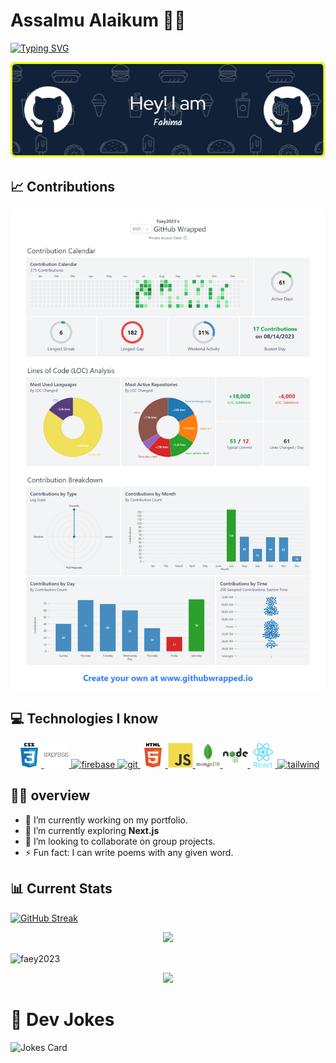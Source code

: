 
# Assalmu Alaikum 👋🏼 
[![Typing SVG](https://readme-typing-svg.demolab.com?font=Fira+Code&weight=500&size=30&pause=1000&color=000000&random=false&width=435&lines=I+am+Fahima+Akhter;I+am+a+Web+Developer)](https://git.io/typing-svg)

<div align="center">

![Banner!](</assets/github-header-image.png>)
</div>

## 📈 Contributions
![contribution chart!](</assets/github-wrapped%20(1).png>)

## 💻 Technologies I know
<!-- ![html5!](/assets/logos/html.png)
![css!](/assets/logos/css.png)
![tailwind!](/assets/logos/tailwind.png)
![javascript!](/assets/logos/javascript.png)
![firebase!](/assets/logos/firebase.png)
![react!](/assets/logos/react.png)
![mongo-db!](/assets/logos/mongo-db.png) -->

<!--  -->
<p align="center"> <a href="https://www.w3schools.com/css/" target="_blank" rel="noreferrer"> <img src="https://raw.githubusercontent.com/devicons/devicon/master/icons/css3/css3-original-wordmark.svg" alt="css3" width="40" height="40"/> </a> <a href="https://expressjs.com" target="_blank" rel="noreferrer"> <img src="https://raw.githubusercontent.com/devicons/devicon/master/icons/express/express-original-wordmark.svg" alt="express" width="40" height="40"/> </a> <a href="https://firebase.google.com/" target="_blank" rel="noreferrer"> <img src="https://www.vectorlogo.zone/logos/firebase/firebase-icon.svg" alt="firebase" width="40" height="40"/> </a> <a href="https://git-scm.com/" target="_blank" rel="noreferrer"> <img src="https://www.vectorlogo.zone/logos/git-scm/git-scm-icon.svg" alt="git" width="40" height="40"/> </a> <a href="https://www.w3.org/html/" target="_blank" rel="noreferrer"> <img src="https://raw.githubusercontent.com/devicons/devicon/master/icons/html5/html5-original-wordmark.svg" alt="html5" width="40" height="40"/> </a> <a href="https://developer.mozilla.org/en-US/docs/Web/JavaScript" target="_blank" rel="noreferrer"> <img src="https://raw.githubusercontent.com/devicons/devicon/master/icons/javascript/javascript-original.svg" alt="javascript" width="40" height="40"/> </a> <a href="https://www.mongodb.com/" target="_blank" rel="noreferrer"> <img src="https://raw.githubusercontent.com/devicons/devicon/master/icons/mongodb/mongodb-original-wordmark.svg" alt="mongodb" width="40" height="40"/> </a> <a href="https://nodejs.org" target="_blank" rel="noreferrer"> <img src="https://raw.githubusercontent.com/devicons/devicon/master/icons/nodejs/nodejs-original-wordmark.svg" alt="nodejs" width="40" height="40"/> </a> <a href="https://reactjs.org/" target="_blank" rel="noreferrer"> <img src="https://raw.githubusercontent.com/devicons/devicon/master/icons/react/react-original-wordmark.svg" alt="react" width="40" height="40"/> </a> <a href="https://tailwindcss.com/" target="_blank" rel="noreferrer"> <img src="https://www.vectorlogo.zone/logos/tailwindcss/tailwindcss-icon.svg" alt="tailwind" width="40" height="40"/> </a> </p>

## 👩‍💻 overview

- 🔭 I’m currently working on my portfolio.
- 🌱 I’m currently exploring **Next.js**
- 👯 I’m looking to collaborate on group projects.
- ⚡ Fun fact: I can write poems with any given word.

## 📊 Current Stats

<a align="center" href="https://git.io/streak-stats"><img src="https://github-readme-streak-stats.herokuapp.com?user=Faey2023&theme=cobalt" alt="GitHub Streak" /></a>

<div align="center">
  
![](http://github-profile-summary-cards.vercel.app/api/cards/stats?username=faey2023&theme=bear)

</div>

<p><img align="center" src="https://github-readme-stats.vercel.app/api/top-langs?username=faey2023&show_icons=true&locale=en&layout=compact" alt="faey2023" /></p>

<div align="center">
  
![](http://github-profile-summary-cards.vercel.app/api/cards/profile-details?username=faey2023&theme=bear)

</div>

# 🤭 Dev Jokes
![Jokes Card](https://readme-jokes.vercel.app/api?hideBorder)

<!-- ![](http://github-profile-summary-cards.vercel.app/api/cards/most-commit-language?username=faey2023&theme=bear) -->



<!-- <p>&nbsp;<img align="center" src="https://github-readme-stats.vercel.app/api?username=faey2023&show_icons=true&locale=en" alt="faey2023" /></p> -->



<!-- ## Achievements -->

<!-- <p align="left"> <img src="https://komarev.com/ghpvc/?username=faey2023&label=Profile%20views&color=0e75b6&style=flat" alt="faey2023" /> </p> -->

<!-- <p align="left"> <a href="https://github.com/ryo-ma/github-profile-trophy"><img src="https://github-profile-trophy.vercel.app/?username=faey2023" alt="faey2023" /></a></p> -->








